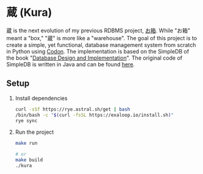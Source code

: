 # 蔵 (Kura)

蔵 is the next evolution of my previous RDBMS project, [お箱](https://github.com/ue-sho/ohako). While "お箱" meant a "box," "蔵" is more like a "warehouse". The goal of this project is to create a simple, yet functional, database management system from scratch in Python using [Codon](https://docs.exaloop.io/codon). The implementation is based on the SimpleDB of the book "[Database Design and Implementation](https://link.springer.com/book/10.1007/978-3-030-33836-7)". The original code of SimpleDB is written in Java and can be found [here](http://www.cs.bc.edu/~sciore/simpledb/).

## Setup

1. Install dependencies
    ```bash
    curl -sSf https://rye.astral.sh/get | bash
    /bin/bash -c "$(curl -fsSL https://exaloop.io/install.sh)"
    rye sync
    ```
1. Run the project
    ```bash
    make run

    # or
    make build
    ./kura
    ```
